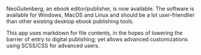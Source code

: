 NeoGutenberg, an ebook editor/publisher, is now available. The software is available for Windows, MacOS and Linux and should be a lot user-friendlier than other existing desktop ebook publishing tools.

This app uses markdown for file contents, in the hopes of lowering the barrier of entry to digital publishing; yet allows advanced customizations using SCSS/CSS for advanced users.
